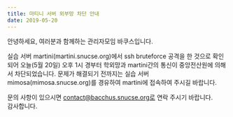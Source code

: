```yaml
---
title: 마티니 서버 외부망 차단 안내
date: 2019-05-20
---
```


안녕하세요, 여러분과 함께하는 관리자모임 바쿠스입니다.

실습 서버 martini(martini.snucse.org)에서 ssh bruteforce 공격을 한 것으로 확인되어 오늘(5월 20일) 오후 1시 경부터 학외망과 martini간의 통신이 중앙전산원에 의해서 차단되었습니다.
문제가 해결되기 전까지는 실습 서버 mimosa(mimosa.snucse.org)를 경유하여 martini에 접속하여 주시길 바랍니다.

문의 사항이 있으시면 contact@bacchus.snucse.org로 연락 주시기 바랍니다.  
감사합니다.
